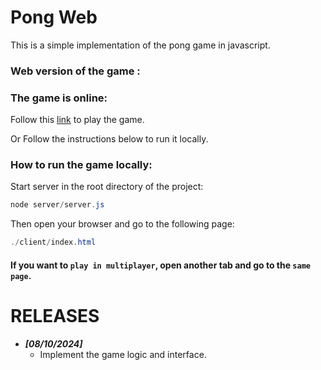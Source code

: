 # Pong Web

This is  a simple implementation of the pong game in javascript.

### Web version of the game :

### The game is online: 
Follow this [link](https://poc.frederic-dabadie.fr/pongWeb/) to play the game.  

Or Follow the instructions below to run it locally. 
### How to run the game locally:
Start server in the root directory of the project:

```powershell
node server/server.js
```
Then open your browser and go to the following page:

```powershell
./client/index.html
```

#### If you want to `play in multiplayer`, open another tab and go to the `same page`.


# RELEASES
- **_[08/10/2024]_**
    - Implement the game logic and interface.

